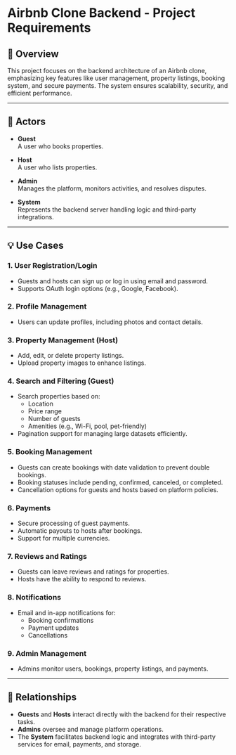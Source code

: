 # **Airbnb Clone Backend - Project Requirements**

## **📖 Overview**  
This project focuses on the backend architecture of an Airbnb clone, emphasizing key features like user management, property listings, booking system, and secure payments. The system ensures scalability, security, and efficient performance.

---

## **👥 Actors**  

- **Guest**  
  A user who books properties.

- **Host**  
  A user who lists properties.

- **Admin**  
  Manages the platform, monitors activities, and resolves disputes.

- **System**  
  Represents the backend server handling logic and third-party integrations.

---

## **💡 Use Cases**

### **1. User Registration/Login**
- Guests and hosts can sign up or log in using email and password.  
- Supports OAuth login options (e.g., Google, Facebook).  

### **2. Profile Management**
- Users can update profiles, including photos and contact details.  

### **3. Property Management (Host)**
- Add, edit, or delete property listings.  
- Upload property images to enhance listings.  

### **4. Search and Filtering (Guest)**
- Search properties based on:  
  - Location  
  - Price range  
  - Number of guests  
  - Amenities (e.g., Wi-Fi, pool, pet-friendly)  
- Pagination support for managing large datasets efficiently.  

### **5. Booking Management**
- Guests can create bookings with date validation to prevent double bookings.  
- Booking statuses include pending, confirmed, canceled, or completed.  
- Cancellation options for guests and hosts based on platform policies.  

### **6. Payments**
- Secure processing of guest payments.  
- Automatic payouts to hosts after bookings.  
- Support for multiple currencies.  

### **7. Reviews and Ratings**
- Guests can leave reviews and ratings for properties.  
- Hosts have the ability to respond to reviews.  

### **8. Notifications**
- Email and in-app notifications for:  
  - Booking confirmations  
  - Payment updates  
  - Cancellations  

### **9. Admin Management**
- Admins monitor users, bookings, property listings, and payments.

---

## **🔗 Relationships**
- **Guests** and **Hosts** interact directly with the backend for their respective tasks.  
- **Admins** oversee and manage platform operations.  
- The **System** facilitates backend logic and integrates with third-party services for email, payments, and storage.
